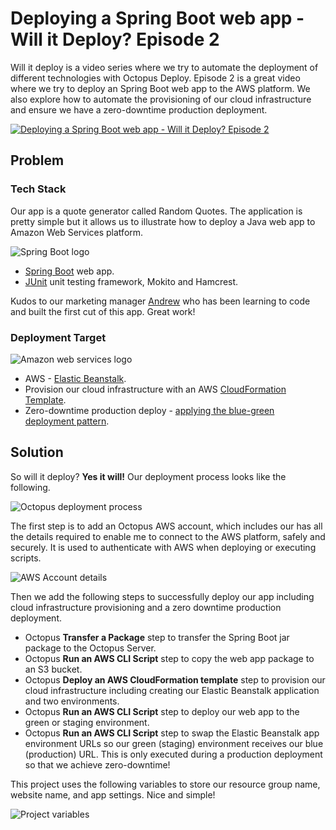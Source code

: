 # Deploying a Spring Boot web app - Will it Deploy? Episode 2

Will it deploy is a video series where we try to automate the deployment of different technologies with Octopus Deploy. Episode 2 is a great video where we try to deploy an Spring Boot web app to the AWS platform. We also explore how to automate the provisioning of our cloud infrastructure and ensure we have a zero-downtime production deployment. 

[![Deploying a Spring Boot web app - Will it Deploy? Episode 2](will-it-deploy.png)](https://youtu.be/tQb8PJ0jzvk "Deploying a Spring Boot web app - Will it Deploy? Episode 2")

## Problem

### Tech Stack

Our app is a quote generator called Random Quotes. The application is pretty simple but it allows us to illustrate how to deploy a Java web app to Amazon Web Services platform.

![Spring Boot logo](spring-boot-logo.png)

* [Spring Boot](https://projects.spring.io/spring-boot/) web app.
* [JUnit](http://junit.org/) unit testing framework, Mokito and Hamcrest.

Kudos to our marketing manager [Andrew](https://twitter.com/andrewmaherbne) who has been learning to code and built the first cut of this app. Great work! 

### Deployment Target

![Amazon web services logo](aws-logo.png)

* AWS - [Elastic Beanstalk](https://aws.amazon.com/elasticbeanstalk/).
* Provision our cloud infrastructure with an AWS [CloudFormation Template](https://aws.amazon.com/cloudformation/).
* Zero-downtime production deploy - [applying the blue-green deployment pattern](https://octopus.com/docs/deployment-patterns/blue-green-deployments).

## Solution

So will it deploy? **Yes it will!** Our deployment process looks like the following.

![Octopus deployment process](deployment-process.png)

The first step is to add an Octopus AWS account, which includes our has all the details required to enable me to connect to the AWS platform, safely and securely. It is used to authenticate with AWS when deploying or executing scripts.

![AWS Account details](aws-account.png)

Then we add the following steps to successfully deploy our app including cloud infrastructure provisioning and a zero downtime production deployment.

- Octopus **Transfer a Package** step to transfer the Spring Boot jar package to the Octopus Server.
- Octopus **Run an AWS CLI Script** step to copy the web app package to an S3 bucket.
- Octopus **Deploy an AWS CloudFormation template** step to provision our cloud infrastructure including creating our Elastic Beanstalk application and two environments.
- Octopus **Run an AWS CLI Script** step to deploy our web app to the green or staging environment.
- Octopus **Run an AWS CLI Script** step to swap the Elastic Beanstalk app environment URLs so our green (staging) environment receives our blue (production) URL. This is only executed during a production deployment so that we achieve zero-downtime!

This project uses the following variables to store our resource group name, website name, and app settings. Nice and simple!

![Project variables](project-variables.png)